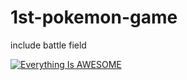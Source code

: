 # 1st-pokemon-game
include battle field

[![Everything Is AWESOME](https://imgur.com/a/paoll2W.png)](https://youtu.be/tvwTLzRrv3A "Everything Is AWESOME")
